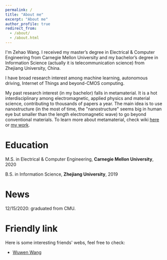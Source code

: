 ```yaml
---
permalink: /
title: "About me"
excerpt: "About me"
author_profile: true
redirect_from: 
  - /about/
  - /about.html
---
```


I'm Zehao Wang. I received my master’s degree in Electrical & Computer Engineering from Carnegie Mellon University and my bachelor’s degree in Information Science (actually it is telecommunication science) from Zhejiang University, China.

I have broad research interest among machine learning, autonomous driving, Internet of Things and beyond-CMOS computing. 

My past research interest (in my bachelor) falls in metamaterial. It is a hot interdisciplinary among electromagnetic, applied physics and material science, contributing to thousands of papers a year. The main idea is to use nanostructure (in the most of time, the "nanostructure" seems big in human eye but smaller than the length electromagnetic wave) to go beyond conventional materials. To learn more about metamaterial, check wiki [here](https://en.wikipedia.org/wiki/Metamaterial) or [my work](https://doi.org/10.1364/OE.27.030332).

# Education

M.S. in Electrical & Computer Engineering, **Carnegie Mellon University**, 2020

B.S. in Information Science, **Zhejiang University**, 2019 

# News

12/15/2020: graduated from CMU.

# Friendly link

Here is some interesting friends' webs, feel free to check:

- [Wuwen Wang](https://wuwenw.github.io/)